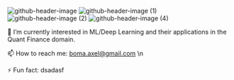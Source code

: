 ![github-header-image](https://github.com/user-attachments/assets/c909ab34-9db7-40b7-945f-b9b21dff4495)
![github-header-image (1)](https://github.com/user-attachments/assets/e8f599f5-2feb-4b57-9062-48f05d1cd42a)
![github-header-image (2)](https://github.com/user-attachments/assets/bd8c738c-4552-4028-947d-de11e91bd9f4)
![github-header-image (4)](https://github.com/user-attachments/assets/eeb08721-e3f0-4be1-9b36-614c7f2814b6)

🌱 I’m currently interested in ML/Deep Learning and their applications in the Quant Finance domain.

📫 How to reach me: boma.axel@gmail.com \n

⚡ Fun fact: dsadasf
